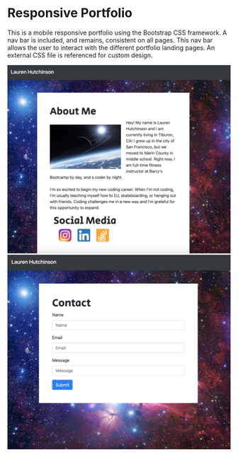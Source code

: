 <h1>Responsive Portfolio</h2>
<p>
This is a mobile responsive portfolio using the Bootstrap CSS framework. A nav bar is included, and remains, consistent on all pages. This nav bar allows the user to interact with the different portfolio landing pages. An external CSS file is referenced for custom design.</p>

<img src="Assets/Images/aboutme.png">
<img src="Assets/Images/contact.png">
